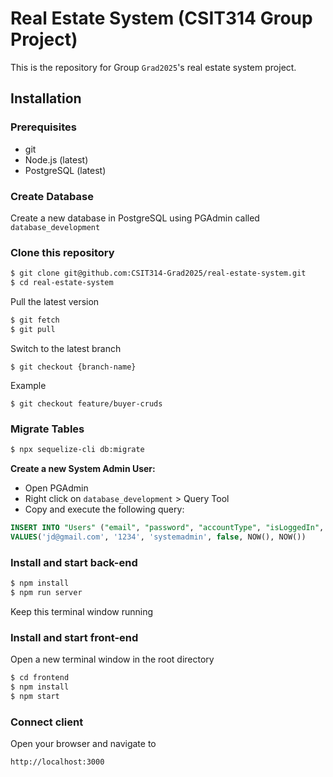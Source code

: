 # Real Estate System (CSIT314 Group Project)

This is the repository for Group `Grad2025`'s real estate system project.

## Installation

### Prerequisites

- git
- Node.js (latest)
- PostgreSQL (latest)

### Create Database

Create a new database in PostgreSQL using PGAdmin called `database_development`

### Clone this repository

```bash
$ git clone git@github.com:CSIT314-Grad2025/real-estate-system.git
$ cd real-estate-system
```
Pull the latest version

```bash
$ git fetch
$ git pull
```
Switch to the latest branch
```
$ git checkout {branch-name}
```
Example
```
$ git checkout feature/buyer-cruds
```

### Migrate Tables

```bash
$ npx sequelize-cli db:migrate
```

**Create a new System Admin User:**
- Open PGAdmin
- Right click on `database_development` > Query Tool
- Copy and execute the following query:

```sql
INSERT INTO "Users" ("email", "password", "accountType", "isLoggedIn", "createdAt", "updatedAt")
VALUES('jd@gmail.com', '1234', 'systemadmin', false, NOW(), NOW())
```

### Install and start back-end

```bash
$ npm install
$ npm run server
```
Keep this terminal window running

### Install and start front-end

Open a new terminal window in the root directory

```bash
$ cd frontend
$ npm install
$ npm start
```

### Connect client

Open your browser and navigate to
```
http://localhost:3000
```
